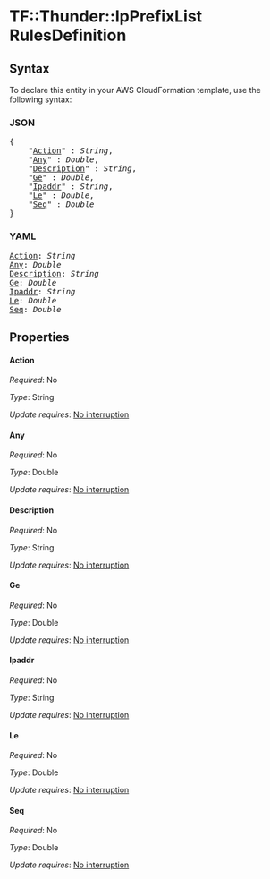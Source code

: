 # TF::Thunder::IpPrefixList RulesDefinition

## Syntax

To declare this entity in your AWS CloudFormation template, use the following syntax:

### JSON

<pre>
{
    "<a href="#action" title="Action">Action</a>" : <i>String</i>,
    "<a href="#any" title="Any">Any</a>" : <i>Double</i>,
    "<a href="#description" title="Description">Description</a>" : <i>String</i>,
    "<a href="#ge" title="Ge">Ge</a>" : <i>Double</i>,
    "<a href="#ipaddr" title="Ipaddr">Ipaddr</a>" : <i>String</i>,
    "<a href="#le" title="Le">Le</a>" : <i>Double</i>,
    "<a href="#seq" title="Seq">Seq</a>" : <i>Double</i>
}
</pre>

### YAML

<pre>
<a href="#action" title="Action">Action</a>: <i>String</i>
<a href="#any" title="Any">Any</a>: <i>Double</i>
<a href="#description" title="Description">Description</a>: <i>String</i>
<a href="#ge" title="Ge">Ge</a>: <i>Double</i>
<a href="#ipaddr" title="Ipaddr">Ipaddr</a>: <i>String</i>
<a href="#le" title="Le">Le</a>: <i>Double</i>
<a href="#seq" title="Seq">Seq</a>: <i>Double</i>
</pre>

## Properties

#### Action

_Required_: No

_Type_: String

_Update requires_: [No interruption](https://docs.aws.amazon.com/AWSCloudFormation/latest/UserGuide/using-cfn-updating-stacks-update-behaviors.html#update-no-interrupt)

#### Any

_Required_: No

_Type_: Double

_Update requires_: [No interruption](https://docs.aws.amazon.com/AWSCloudFormation/latest/UserGuide/using-cfn-updating-stacks-update-behaviors.html#update-no-interrupt)

#### Description

_Required_: No

_Type_: String

_Update requires_: [No interruption](https://docs.aws.amazon.com/AWSCloudFormation/latest/UserGuide/using-cfn-updating-stacks-update-behaviors.html#update-no-interrupt)

#### Ge

_Required_: No

_Type_: Double

_Update requires_: [No interruption](https://docs.aws.amazon.com/AWSCloudFormation/latest/UserGuide/using-cfn-updating-stacks-update-behaviors.html#update-no-interrupt)

#### Ipaddr

_Required_: No

_Type_: String

_Update requires_: [No interruption](https://docs.aws.amazon.com/AWSCloudFormation/latest/UserGuide/using-cfn-updating-stacks-update-behaviors.html#update-no-interrupt)

#### Le

_Required_: No

_Type_: Double

_Update requires_: [No interruption](https://docs.aws.amazon.com/AWSCloudFormation/latest/UserGuide/using-cfn-updating-stacks-update-behaviors.html#update-no-interrupt)

#### Seq

_Required_: No

_Type_: Double

_Update requires_: [No interruption](https://docs.aws.amazon.com/AWSCloudFormation/latest/UserGuide/using-cfn-updating-stacks-update-behaviors.html#update-no-interrupt)

